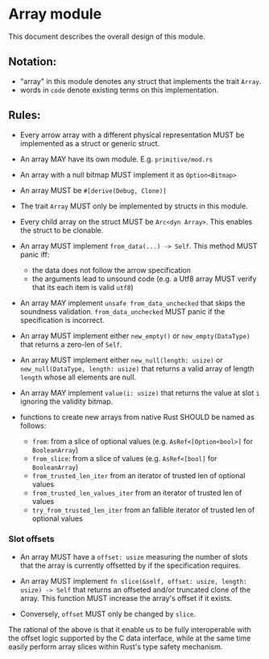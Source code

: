 <!---
  Licensed to the Apache Software Foundation (ASF) under one
  or more contributor license agreements.  See the NOTICE file
  distributed with this work for additional information
  regarding copyright ownership.  The ASF licenses this file
  to you under the Apache License, Version 2.0 (the
  "License"); you may not use this file except in compliance
  with the License.  You may obtain a copy of the License at

    http://www.apache.org/licenses/LICENSE-2.0

  Unless required by applicable law or agreed to in writing,
  software distributed under the License is distributed on an
  "AS IS" BASIS, WITHOUT WARRANTIES OR CONDITIONS OF ANY
  KIND, either express or implied.  See the License for the
  specific language governing permissions and limitations
  under the License.
-->

# Array module

This document describes the overall design of this module.

## Notation:

* "array" in this module denotes any struct that implements the trait `Array`.
* words in `code` denote existing terms on this implementation.

## Rules:

* Every arrow array with a different physical representation MUST be implemented as a struct or generic struct.

* An array MAY have its own module. E.g. `primitive/mod.rs`

* An array with a null bitmap MUST implement it as `Option<Bitmap>`

* An array MUST be `#[derive(Debug, Clone)]`

* The trait `Array` MUST only be implemented by structs in this module.

* Every child array on the struct MUST be `Arc<dyn Array>`. This enables the struct to be clonable.

* An array MUST implement `from_data(...) -> Self`. This method MUST panic iff:
    * the data does not follow the arrow specification
    * the arguments lead to unsound code (e.g. a Utf8 array MUST verify that its each item is valid `utf8`)

* An array MAY implement `unsafe from_data_unchecked` that skips the soundness validation. `from_data_unchecked` MUST panic if the specification is incorrect.

* An array MUST implement either `new_empty()` or `new_empty(DataType)` that returns a zero-len of `Self`.

* An array MUST implement either `new_null(length: usize)` or `new_null(DataType, length: usize)` that returns a valid array of length `length` whose all elements are null.

* An array MAY implement `value(i: usize)` that returns the value at slot `i` ignoring the validity bitmap.

* functions to create new arrays from native Rust SHOULD be named as follows:
    * `from`: from a slice of optional values (e.g. `AsRef<[Option<bool>]` for `BooleanArray`)
    * `from_slice`: from a slice of values (e.g. `AsRef<[bool]` for `BooleanArray`)
    * `from_trusted_len_iter` from an iterator of trusted len of optional values
    * `from_trusted_len_values_iter` from an iterator of trusted len of values
    * `try_from_trusted_len_iter` from an fallible iterator of trusted len of optional values

### Slot offsets

* An array MUST have a `offset: usize` measuring the number of slots that the array is currently offsetted by if the specification requires.

* An array MUST implement `fn slice(&self, offset: usize, length: usize) -> Self` that returns an offseted and/or truncated clone of the array. This function MUST increase the array's offset if it exists.

* Conversely, `offset` MUST only be changed by `slice`.

The rational of the above is that it enable us to be fully interoperable with the offset logic supported by the C data interface, while at the same time easily perform array slices
within Rust's type safety mechanism.
